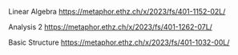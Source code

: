 Linear Algebra
https://metaphor.ethz.ch/x/2023/fs/401-1152-02L/


Analysis 2
https://metaphor.ethz.ch/x/2023/fs/401-1262-07L/


Basic Structure
https://metaphor.ethz.ch/x/2023/fs/401-1032-00L/

